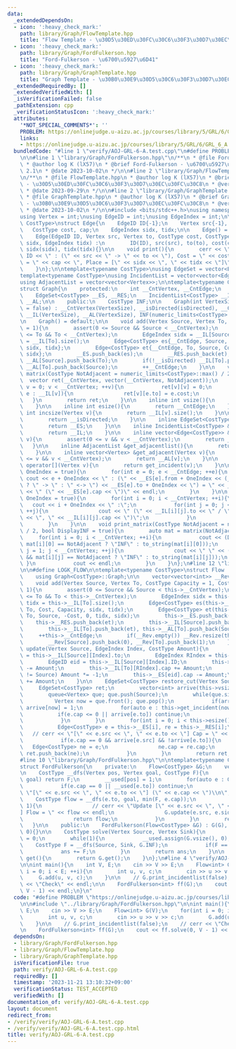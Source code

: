 ```yaml
---
data:
  _extendedDependsOn:
  - icon: ':heavy_check_mark:'
    path: library/Graph/FlowTemplate.hpp
    title: "Flow Template - \u30D5\u30ED\u30FC\u30C6\u30F3\u30D7\u30EC\u30FC\u30C8"
  - icon: ':heavy_check_mark:'
    path: library/Graph/FordFulkerson.hpp
    title: "Ford-Fulkerson - \u6700\u5927\u6D41"
  - icon: ':heavy_check_mark:'
    path: library/Graph/GraphTemplate.hpp
    title: "Graph Template - \u30B0\u30E9\u30D5\u30C6\u30F3\u30D7\u30EC\u30FC\u30C8"
  _extendedRequiredBy: []
  _extendedVerifiedWith: []
  _isVerificationFailed: false
  _pathExtension: cpp
  _verificationStatusIcon: ':heavy_check_mark:'
  attributes:
    '*NOT_SPECIAL_COMMENTS*': ''
    PROBLEM: https://onlinejudge.u-aizu.ac.jp/courses/library/5/GRL/6/GRL_6_A
    links:
    - https://onlinejudge.u-aizu.ac.jp/courses/library/5/GRL/6/GRL_6_A
  bundledCode: "#line 1 \"verify/AOJ-GRL-6-A.test.cpp\"\n#define PROBLEM \"https://onlinejudge.u-aizu.ac.jp/courses/library/5/GRL/6/GRL_6_A\"\
    \n\n#line 1 \"library/Graph/FordFulkerson.hpp\"\n/**\n * @file FordFulkerson.hpp\n\
    \ * @author log K (lX57)\n * @brief Ford-Fulkerson - \u6700\u5927\u6D41\n * @version\
    \ 2.1\n * @date 2023-10-02\n */\n\n#line 2 \"library/Graph/FlowTemplate.hpp\"\n\
    \n/**\n * @file FlowTemplate.hpp\n * @author log K (lX57)\n * @brief Flow Template\
    \ - \u30D5\u30ED\u30FC\u30C6\u30F3\u30D7\u30EC\u30FC\u30C8\n * @version 1.0\n\
    \ * @date 2023-09-29\n */\n\n#line 2 \"library/Graph/GraphTemplate.hpp\"\n\n/**\n\
    \ * @file GraphTemplate.hpp\n * @author log K (lX57)\n * @brief Graph Template\
    \ - \u30B0\u30E9\u30D5\u30C6\u30F3\u30D7\u30EC\u30FC\u30C8\n * @version 2.2\n\
    \ * @date 2023-10-02\n */\n\n#include <bits/stdc++.h>\nusing namespace std;\n\n\
    using Vertex = int;\nusing EdgeID = int;\nusing EdgeIndex = int;\n\ntemplate<typename\
    \ CostType>\nstruct Edge{\n    EdgeID ID{-1};\n    Vertex src{-1}, to{-1};\n \
    \   CostType cost, cap;\n    EdgeIndex sidx, tidx;\n\n    Edge() = default;\n\
    \    Edge(EdgeID ID, Vertex src, Vertex to, CostType cost, CostType cap, EdgeIndex\
    \ sidx, EdgeIndex tidx) :\n        ID(ID), src(src), to(to), cost(cost), cap(cap),\
    \ sidx(sidx), tidx(tidx){}\n\n    void print(){\n        cerr << \"Edge \" <<\
    \ ID << \" : (\" << src << \" -> \" << to << \"), Cost = \" << cost << \", Capacity\
    \ = \" << cap << \", Place = [\" << sidx << \", \" << tidx << \"]\" << endl;\n\
    \    }\n};\n\ntemplate<typename CostType>\nusing EdgeSet = vector<Edge<CostType>>;\n\
    template<typename CostType>\nusing IncidentList = vector<vector<Edge<CostType>>>;\n\
    using AdjacentList = vector<vector<Vertex>>;\n\ntemplate<typename CostType>\n\
    struct Graph{\n    protected:\n    int __CntVertex, __CntEdge;\n    bool __isDirected;\n\
    \    EdgeSet<CostType> __ES, __RES;\n    IncidentList<CostType> __IL;\n    AdjacentList\
    \ __AL;\n\n    public:\n    CostType INF;\n\n    Graph(int VertexSize, bool isDirected\
    \ = false) : __CntVertex(VertexSize), __isDirected(isDirected), __CntEdge(0),\
    \ __IL(VertexSize), __AL(VertexSize), INF(numeric_limits<CostType>::max() / 2){}\n\
    \n    Graph() = default;\n\n    void add(Vertex Source, Vertex To, CostType Cost\
    \ = 1){\n        assert(0 <= Source && Source < __CntVertex);\n        assert(0\
    \ <= To && To < __CntVertex);\n        EdgeIndex sidx = __IL[Source].size(), tidx\
    \ = __IL[To].size();\n        Edge<CostType> es{__CntEdge, Source, To, Cost, 1,\
    \ sidx, tidx};\n        Edge<CostType> et{__CntEdge, To, Source, Cost, 1, tidx,\
    \ sidx};\n        __ES.push_back(es);\n        __RES.push_back(et);\n        __IL[Source].push_back(es),\
    \ __AL[Source].push_back(To);\n        if(!__isDirected) __IL[To].push_back(et),\
    \ __AL[To].push_back(Source);\n        ++__CntEdge;\n    }\n\n    vector<vector<CostType>>\
    \ matrix(CostType NotAdjacent = numeric_limits<CostType>::max() / 2){\n      \
    \  vector ret(__CntVertex, vector(__CntVertex, NotAdjacent));\n        for(Vertex\
    \ v = 0; v < __CntVertex; ++v){\n            ret[v][v] = 0;\n            for(auto\
    \ e : __IL[v]){\n                ret[v][e.to] = e.cost;\n            }\n     \
    \   }\n        return ret;\n    }\n\n    inline int vsize(){\n        return __CntVertex;\n\
    \    }\n\n    inline int esize(){\n        return __CntEdge;\n    }\n\n    inline\
    \ int incsize(Vertex v){\n        return __IL[v].size();\n    }\n\n    bool directed(){\n\
    \        return __isDirected;\n    }\n\n    inline EdgeSet<CostType> &get_edgeset(){\n\
    \        return __ES;\n    }\n\n    inline IncidentList<CostType> &get_incidentlist(){\n\
    \        return __IL;\n    }\n\n    inline vector<Edge<CostType>> &get_incident(Vertex\
    \ v){\n        assert(0 <= v && v < __CntVertex);\n        return __IL[v];\n \
    \   }\n\n    inline AdjacentList &get_adjacentlist(){\n        return __AL;\n\
    \    }\n\n    inline vector<Vertex> &get_adjacent(Vertex v){\n        assert(0\
    \ <= v && v < __CntVertex);\n        return __AL[v];\n    }\n\n    vector<Edge<CostType>>\
    \ operator[](Vertex v){\n        return get_incident(v);\n    }\n\n    void print_edgeset(bool\
    \ OneIndex = true){\n        for(int e = 0; e < __CntEdge; ++e){\n           \
    \ cout << e + OneIndex << \" : (\" << __ES[e].from + OneIndex << (__isDirected\
    \ ? \" -> \" : \" <-> \") << __ES[e].to + OneIndex << \") = \" << __ES[e].cost\
    \ << \" (\" << __ES[e].cap << \")\" << endl;\n        }\n    }\n\n    void print_incidentlist(bool\
    \ OneIndex = true){\n        for(int i = 0; i < __CntVertex; ++i){\n         \
    \   cout << i + OneIndex << \" :\";\n            for(int j = 0; j < __IL[i].size();\
    \ ++j){\n                cout << \" (\" << __IL[i][j].to << \" / \" << __IL[i][j].cost\
    \ << \", \" << __IL[i][j].cap << \")\";\n            }\n            cout << endl;\n\
    \        }\n    }\n\n    void print_matrix(CostType NotAdjacent = numeric_limits<CostType>::max()\
    \ / 2, bool DisplayINF = true){\n        auto mat = matrix(NotAdjacent);\n   \
    \     for(int i = 0; i < __CntVertex; ++i){\n            cout << (DisplayINF &&\
    \ mat[i][0] == NotAdjacent ? \"INF\" : to_string(mat[i][0]));\n            for(int\
    \ j = 1; j < __CntVertex; ++j){\n                cout << \" \" << (DisplayINF\
    \ && mat[i][j] == NotAdjacent ? \"INF\" : to_string(mat[i][j]));\n           \
    \ }\n            cout << endl;\n        }\n    }\n};\n#line 12 \"library/Graph/FlowTemplate.hpp\"\
    \n\n#define LOGK_FLOW\n\ntemplate<typename CostType>\nstruct Flow : public Graph<CostType>{\n\
    \    using Graph<CostType>::Graph;\n\n    vector<vector<int>> __Rev;\n\n    public:\n\
    \    void add(Vertex Source, Vertex To, CostType Capacity = 1, CostType Cost =\
    \ 1){\n        assert(0 <= Source && Source < this->__CntVertex);\n        assert(0\
    \ <= To && To < this->__CntVertex);\n        EdgeIndex sidx = this->__IL[Source].size(),\
    \ tidx = this->__IL[To].size();\n        Edge<CostType> es(this->__CntEdge, Source,\
    \ To, Cost, Capacity, sidx, tidx);\n        Edge<CostType> et(this->__CntEdge,\
    \ To, Source, -Cost, 0, tidx, sidx);\n        this->__ES.push_back(es);\n    \
    \    this->__RES.push_back(et);\n        this->__IL[Source].push_back(es), this->__AL[Source].push_back(To);\n\
    \        this->__IL[To].push_back(et), this->__AL[To].push_back(Source);\n   \
    \     ++this->__CntEdge;\n        if(__Rev.empty()) __Rev.resize(this->__CntVertex);\n\
    \        __Rev[Source].push_back(0), __Rev[To].push_back(1);\n    }\n\n    void\
    \ update(Vertex Source, EdgeIndex Index, CostType Amount){\n        Vertex To\
    \ = this->__IL[Source][Index].to;\n        EdgeIndex RIndex = this->__IL[Source][Index].tidx;\n\
    \        EdgeID eid = this->__IL[Source][Index].ID;\n        this->__IL[Source][Index].cap\
    \ -= Amount;\n        this->__IL[To][RIndex].cap += Amount;\n        if(this->__ES[eid].src\
    \ != Source) Amount *= -1;\n        this->__ES[eid].cap -= Amount;\n        this->__RES[eid].cap\
    \ += Amount;\n    }\n\n    EdgeSet<CostType> restore_cut(Vertex Source){\n   \
    \     EdgeSet<CostType> ret;\n        vector<int> arrive(this->vsize(), 0);\n\
    \        queue<Vertex> que; que.push(Source);\n        while(que.size()){\n  \
    \          Vertex now = que.front(); que.pop();\n            if(arrive[now]) continue;\
    \ arrive[now] = 1;\n            for(auto e : this->get_incident(now)){\n     \
    \           if(e.cap <= 0 || arrive[e.to]) continue;\n                que.push(e.to);\n\
    \            }\n        }\n        for(int i = 0; i < this->esize(); ++i){\n \
    \           Edge<CostType> e = this->__ES[i], re = this->__RES[i];\n         \
    \   // cerr << \"[\" << e.src << \", \" << e.to << \"] Cap = \" << e.cap << endl;\n\
    \            if(e.cap == 0 && arrive[e.src] && !arrive[e.to]){\n             \
    \   Edge<CostType> ne = e;\n                ne.cap = re.cap;\n               \
    \ ret.push_back(ne);\n            }\n        }\n        return ret;\n    }\n};\n\
    #line 10 \"library/Graph/FordFulkerson.hpp\"\n\ntemplate<typename CostType>\n\
    struct FordFulkerson{\n    private:\n    Flow<CostType> &G;\n    vector<int> __used;\n\
    \n    CostType __dfs(Vertex pos, Vertex goal, CostType F){\n        if(pos ==\
    \ goal) return F;\n        __used[pos] = 1;\n        for(auto e : G.get_incident(pos)){\n\
    \            if(e.cap == 0 || __used[e.to]) continue;\n            // cerr <<\
    \ \"[\" << e.src << \", \" << e.to << \"] (\" << e.cap << \")\\n\";\n        \
    \    CostType flow = __dfs(e.to, goal, min(F, e.cap));\n            if(flow >=\
    \ 1){\n                // cerr << \"Update [\" << e.src << \", \" << e.to << \"\
    ] Flow = \" << flow << endl;\n                G.update(e.src, e.sidx, flow);\n\
    \                return flow;\n            }\n        }\n        return 0;\n \
    \   }\n\n    public:\n    FordFulkerson(Flow<CostType> &G) : G(G), __used(G.vsize(),\
    \ 0){}\n\n    CostType solve(Vertex Source, Vertex Sink){\n        CostType ans\
    \ = 0;\n        while(1){\n            __used.assign(G.vsize(), 0);\n        \
    \    CostType F = __dfs(Source, Sink, G.INF);\n            if(F == 0) break;\n\
    \            ans += F;\n        }\n        return ans;\n    }\n\n    vector<Edge<CostType>>\
    \ get(){\n        return G.get();\n    }\n};\n#line 4 \"verify/AOJ-GRL-6-A.test.cpp\"\
    \n\nint main(){\n    int V, E;\n    cin >> V >> E;\n    Flow<int> G(V);\n    for(int\
    \ i = 0; i < E; ++i){\n        int u, v, c;\n        cin >> u >> v >> c;\n   \
    \     G.add(u, v, c);\n    }\n\n    // G.print_incidentlist(false);\n    // cerr\
    \ << \"Check\" << endl;\n\n    FordFulkerson<int> ff(G);\n    cout << ff.solve(0,\
    \ V - 1) << endl;\n}\n"
  code: "#define PROBLEM \"https://onlinejudge.u-aizu.ac.jp/courses/library/5/GRL/6/GRL_6_A\"\
    \n\n#include \"../library/Graph/FordFulkerson.hpp\"\n\nint main(){\n    int V,\
    \ E;\n    cin >> V >> E;\n    Flow<int> G(V);\n    for(int i = 0; i < E; ++i){\n\
    \        int u, v, c;\n        cin >> u >> v >> c;\n        G.add(u, v, c);\n\
    \    }\n\n    // G.print_incidentlist(false);\n    // cerr << \"Check\" << endl;\n\
    \n    FordFulkerson<int> ff(G);\n    cout << ff.solve(0, V - 1) << endl;\n}"
  dependsOn:
  - library/Graph/FordFulkerson.hpp
  - library/Graph/FlowTemplate.hpp
  - library/Graph/GraphTemplate.hpp
  isVerificationFile: true
  path: verify/AOJ-GRL-6-A.test.cpp
  requiredBy: []
  timestamp: '2023-11-21 13:10:32+09:00'
  verificationStatus: TEST_ACCEPTED
  verifiedWith: []
documentation_of: verify/AOJ-GRL-6-A.test.cpp
layout: document
redirect_from:
- /verify/verify/AOJ-GRL-6-A.test.cpp
- /verify/verify/AOJ-GRL-6-A.test.cpp.html
title: verify/AOJ-GRL-6-A.test.cpp
---
```


